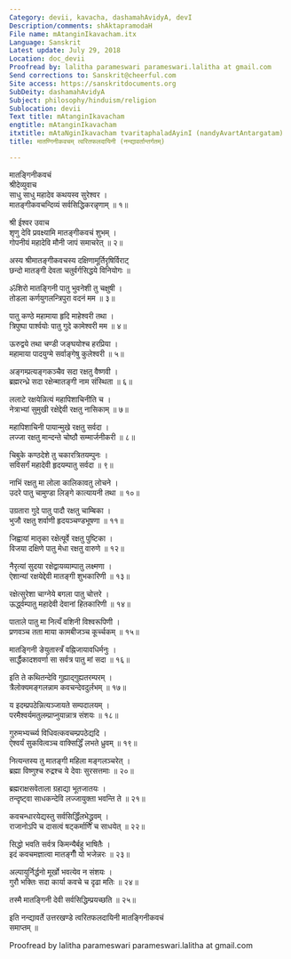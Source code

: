 ```yaml
---
Category: devii, kavacha, dashamahAvidyA, devI
Description/comments: shAktapramodaH
File name: mAtanginIkavacham.itx
Language: Sanskrit
Latest update: July 29, 2018
Location: doc_devii
Proofread by: lalitha parameswari parameswari.lalitha at gmail.com
Send corrections to: Sanskrit@cheerful.com
Site access: https://sanskritdocuments.org
SubDeity: dashamahAvidyA
Subject: philosophy/hinduism/religion
Sublocation: devii
Text title: mAtanginIkavacham
engtitle: mAtanginIkavacham
itxtitle: mAtaNginIkavacham tvaritaphaladAyinI (nandyAvartAntargatam)
title: मातण्गिनीकवचम् त्वरितफलदायिनी (नन्द्यावर्तान्तर्गतम्)

---
```

  
 मातङ्गिनीकवचं   
श्रीदेव्युवाच  
साधु साधु महादेव कथयस्व सुरेश्वर ।  
मातङ्गीकवचन्दिव्यं सर्वसिद्धिकरन्नृणाम् ॥ १॥  
  
श्री ईश्वर उवाच  
शृणु देवि प्रवक्ष्यामि मातङ्गीकवचं शुभम् ।  
गोपनीयं महादेवि मौनी जापं समाचरेत् ॥ २॥  
  
अस्य श्रीमातङ्गीकवचस्य दक्षिणामूर्तिरृषिर्विराट्  
छन्दो मातङ्गी देवता चतुर्वर्गसिद्धये विनियोगः ॥  
  
ॐशिरो मातङ्गिनी पातु भुवनेशी तु चक्षुषी ।  
तोडला कर्णयुगलन्त्रिपुरा वदनं मम ॥ ३॥  
  
पातु कण्ठे महामाया हृदि माहेश्वरी तथा ।  
त्रिपुष्पा पार्श्वयोः पातु गुदे कामेश्वरी मम ॥ ४॥  
  
ऊरुद्वये तथा चण्डी जङ्घयोश्च हरप्रिया ।  
महामाया पादयुग्मे सर्वाङ्गेषु कुलेश्वरी ॥ ५॥  
  
अङ्गम्प्रत्यङ्गकञ्चैव सदा रक्षतु वैष्णवी ।  
ब्रह्मरन्ध्रे सदा रक्षेन्मातङ्गी नाम संस्थिता ॥ ६॥  
  
ललाटे रक्षयेन्नित्यं महापिशाचिनीति च ।  
नेत्राभ्यां सुमुखी रक्षेद्देवी रक्षतु नासिकाम् ॥ ७॥  
  
महापिशाचिनी पायान्मुखे रक्षतु सर्वदा ।  
लज्जा रक्षतु मान्दन्ते चोष्ठौ सम्मार्जनीकरी ॥ ८॥  
  
चिबुके कण्ठदेशे तु चकारत्रितयम्पुनः ।  
सविसर्गं महादेवी हृदयम्पातु सर्वदा ॥ ९॥  
  
नाभिं रक्षतु मा लोला कालिकावतु लोचने ।  
उदरे पातु चामुण्डा लिङ्गे कात्यायनी तथा ॥ १०॥  
  
उग्रतारा गुदे पातु पादौ रक्षतु चाम्बिका ।  
भुजौ रक्षतु शर्वाणी हृदयञ्चण्डभूषणा ॥ ११॥  
  
जिह्वायां मातृका रक्षेत्पूर्वे रक्षतु पुष्टिका ।  
विजया दक्षिणे पातु मेधा रक्षतु वारुणे ॥ १२॥  
  
नैरृत्यां सुदया रक्षेद्वायव्याम्पातु लक्ष्मणा ।  
ऐशान्यां रक्षयेद्देवी मातङ्गी शुभकारिणी ॥ १३॥  
  
रक्षेत्सुरेशा चाग्नेये बगला पातु चोत्तरे ।  
ऊर्द्ध्वम्पातु महादेवी देवानां हितकारिणी ॥ १४॥  
  
पाताले पातु मा नित्यँ वशिनी विश्वरूपिणी ।  
प्रणवञ्च तता माया कामबीजञ्च कूर्च्चकम् ॥ १५॥  
  
मातङ्गिनी ङेयुतास्त्रँ वह्निजायावधिर्मनुः ।  
सार्द्धैकादशवर्णा सा सर्वत्र पातु मां सदा ॥ १६॥  
  
इति ते कथितन्देवि गुह्याद्गुह्यतरम्परम् ।  
त्रैलोक्यमङ्गलन्नाम कवचन्देवदुर्लभम् ॥ १७॥  
  
य इदम्प्रपठेन्नित्यञ्जायते सम्पदालयम् ।  
परमैश्वर्यमतुलम्प्राप्नुयान्नात्र संशयः ॥ १८॥  
  
गुरुमभ्यर्च्च्य विधिवत्कवचम्प्रपठेद्यदि ।  
ऐश्वर्यं सुकवित्वञ्च वाक्सिद्धिँ लभते ध्रुवम् ॥ १९॥  
  
नित्यन्तस्य तु मातङ्गी महिला मङ्गलञ्चरेत् ।  
ब्रह्मा विष्णुश्च रुद्रश्च ये देवाः सुरसत्तमाः ॥ २०॥  
  
ब्रह्मराक्षसवेताला ग्रहाद्या भूतजातयः ।  
तन्दृष्ट्वा साधकन्देवि लज्जायुक्ता भवन्ति ते ॥ २१॥  
  
कवचन्धारयेद्यस्तु सर्वसिद्धिँलभेद्ध्रुवम् ।  
राजानोऽपि च दासत्वं षट्कर्माणि च साधयेत् ॥ २२॥  
  
सिद्धो भवति सर्वत्र किमन्यैर्बहु भाषितैः ।  
इदं कवचमज्ञात्वा मातङ्गीँ यो भजेन्नरः ॥ २३॥  
  
अल्पायुर्निर्द्धनो मूर्खो भवत्येव न संशयः ।  
गुरौ भक्तिः सदा कार्या कवचे च दृढा मतिः ॥ २४॥  
  
तस्मै मातङ्गिनी देवी सर्वसिद्धिम्प्रयच्छति ॥ २५॥  
  
इति नन्द्यावर्ते उत्तरखण्डे त्वरितफलदायिनी मातङ्गिनीकवचं  
समाप्तम् ॥  
  
  
Proofread by lalitha parameswari parameswari.lalitha at gmail.com  
  
